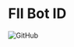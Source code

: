 # FII Bot ID

![GitHub](https://img.shields.io/github/license/federation-interservices-d-informatique/fiibot-id?style=for-the-badge)
